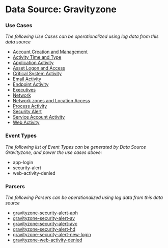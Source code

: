 Data Source: Gravityzone
========================

### Use Cases

_The following Use Cases can be operationalized using log data from this data source_

* [Account Creation and Management](usecase_account_creation_and_management.md)
* [Activity Time  and Type](usecase_activity_time__and_type.md)
* [Application Activity](usecase_application_activity.md)
* [Asset Logon and Access](usecase_asset_logon_and_access.md)
* [Critical System Activity](usecase_critical_system_activity.md)
* [Email Activity](usecase_email_activity.md)
* [Endpoint Activity](usecase_endpoint_activity.md)
* [Executives](usecase_executives.md)
* [Network](usecase_network.md)
* [Network zones and Location Access](usecase_network_zones_and_location_access.md)
* [Process Activity](usecase_process_activity.md)
* [Security Alert](usecase_security_alert.md)
* [Service Account Activity](usecase_service_account_activity.md)
* [Web Activity](usecase_web_activity.md)


### Event Types

_The following list of Event Types can be generated by Data Source Gravityzone, and power the use cases above:_

- app-login
- security-alert
- web-activity-denied


### Parsers

_The following Parsers can be operationalized using log data from this data source_

* [gravityzone-security-alert-aph](parserContent_gravityzone-security-alert-aph.md)
* [gravityzone-security-alert-av](parserContent_gravityzone-security-alert-av.md)
* [gravityzone-security-alert-avc](parserContent_gravityzone-security-alert-avc.md)
* [gravityzone-security-alert-hd](parserContent_gravityzone-security-alert-hd.md)
* [gravityzone-security-alert-new-login](parserContent_gravityzone-security-alert-new-login.md)
* [gravityzone-web-activity-denied](parserContent_gravityzone-web-activity-denied.md)
